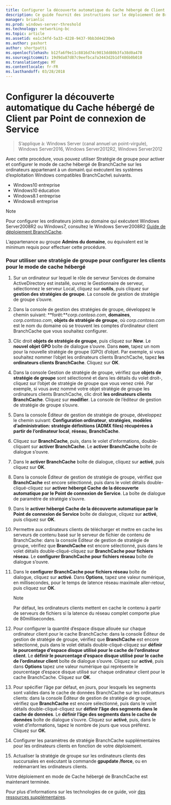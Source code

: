 ```yaml
---
title: Configurer la découverte automatique du Cache hébergé de Client par Point de connexion de Service
description: Ce guide fournit des instructions sur le déploiement de BranchCache en mode de cache hébergé sur les ordinateurs exécutant Windows Server2016 et Windows10
manager: brianlic
ms.prod: windows-server-threshold
ms.technology: networking-bc
ms.topic: article
ms.assetid: ea1c34fd-5a33-4228-9437-9bb3d44230eb
ms.author: pashort
author: shortpatti
ms.openlocfilehash: b12fa6f9e11c8816d74c9013dd80b3fa38d0a478
ms.sourcegitcommit: 19d9da87d87c9eefbca7a3443d2b1df486b0b010
ms.translationtype: MT
ms.contentlocale: fr-FR
ms.lasthandoff: 03/28/2018
---
```

#  <a name="configure-client-automatic-hosted-cache-discovery-by-service-connection-point"></a>Configurer la découverte automatique du Cache hébergé de Client par Point de connexion de Service

>S’applique à: Windows Server (canal annuel un point-virgule), Windows Server2016, Windows Server2012R2, Windows Server2012

Avec cette procédure, vous pouvez utiliser Stratégie de groupe pour activer et configurer le mode de cache hébergé de BranchCache sur les ordinateurs appartenant à un domain\ qui exécutent les systèmes d’exploitation Windows compatibles BranchCache\ suivants.

- Windows10 entreprise
- Windows10 éducation
- Windows8.1 entreprise
- Windows8 entreprise

> [!NOTE]  
> Pour configurer les ordinateurs joints au domaine qui exécutent Windows Server2008R2 ou Windows7, consultez le Windows Server2008R2 [Guide de déploiement BranchCache](https://technet.microsoft.com/library/ee649232.aspx).

L’appartenance au groupe **Admins du domaine**, ou équivalent est le minimum requis pour effectuer cette procédure.

### <a name="to-use-group-policy-to-configure-clients-for-hosted-cache-mode"></a>Pour utiliser une stratégie de groupe pour configurer les clients pour le mode de cache hébergé

1. Sur un ordinateur sur lequel le rôle de serveur Services de domaine ActiveDirectory est installé, ouvrez le Gestionnaire de serveur, sélectionnez le serveur Local, cliquez sur **outils**, puis cliquez sur **gestion des stratégies de groupe**. La console de gestion de stratégie de groupe s’ouvre.

2. Dans la console de gestion des stratégies de groupe, développez le chemin suivant: **forêt:***corp.contoso.com*, **domaines**, *corp.contoso.com*, **objets de stratégie de groupe**, où *corp.contoso.com* est le nom du domaine où se trouvent les comptes d’ordinateur client BranchCache que vous souhaitez configurer.

3. Clic droit **objets de stratégie de groupe**, puis cliquez sur **New**. Le **nouvel objet GPO** boîte de dialogue s’ouvre. Dans **nom**, tapez un nom pour la nouvelle stratégie de groupe \(GPO\) d’objet. Par exemple, si vous souhaitez nommer l’objet les ordinateurs clients BranchCache, tapez **les ordinateurs clients BranchCache**. Cliquez sur **OK**.

4. Dans la console Gestion de stratégie de groupe, vérifiez que **objets de stratégie de groupe** sont sélectionné et dans les détails du volet droit-, cliquez sur l’objet de stratégie de groupe que vous venez créé. Par exemple, si vous avez nommé votre objet stratégie de groupe les ordinateurs clients BranchCache, clic droit **les ordinateurs clients BranchCache**. Cliquez sur **modifier**. La console de l’éditeur de gestion de stratégie de groupe s’ouvre.

5. Dans la console Éditeur de gestion de stratégie de groupe, développez le chemin suivant: **Configuration ordinateur**, **stratégies**, **modèles d’administration: stratégie définitions \(ADMX files\) récupérées à partir de l’ordinateur local**, **réseau**, **BranchCache**.

6. Cliquez sur **BranchCache**, puis, dans le volet d’informations, double-cliquant sur **activer BranchCache**. Le **activer BranchCache** boîte de dialogue s’ouvre.
  
7.  Dans le **activer BranchCache** boîte de dialogue, cliquez sur **activé**, puis cliquez sur **OK**.

8. Dans la console Éditeur de gestion de stratégie de groupe, vérifiez que **BranchCache** est encore sélectionné, puis dans le volet détails double-cliqué-cliquez sur **activer hébergé Cache de la découverte automatique par le Point de connexion de Service**. La boîte de dialogue de paramètre de stratégie s’ouvre.

9. Dans le **activer hébergé Cache de la découverte automatique par le Point de connexion de Service** boîte de dialogue, cliquez sur **activé**, puis cliquez sur **OK**.

10. Permettre aux ordinateurs clients de télécharger et mettre en cache les serveurs de contenu basé sur le serveur de fichier de contenu de BranchCache: dans la console Éditeur de gestion de stratégie de groupe, vérifiez que **BranchCache** est encore sélectionné, puis dans le volet détails double-cliqué-cliquez sur **BranchCache pour fichiers réseau**. Le **configurer BranchCache pour fichiers réseau** boîte de dialogue s’ouvre. 
11. Dans le **configurer BranchCache pour fichiers réseau** boîte de dialogue, cliquez sur **activé**. Dans **Options**, tapez une valeur numérique, en millisecondes, pour le temps de latence réseau maximale aller-retour, puis cliquez sur **OK**.
  
    > [!NOTE]
    > Par défaut, les ordinateurs clients mettent en cache le contenu à partir de serveurs de fichiers si la latence du réseau complet comporte plue de 80millisecondes.
  
12. Pour configurer la quantité d’espace disque allouée sur chaque ordinateur client pour le cache BranchCache: dans la console Éditeur de gestion de stratégie de groupe, vérifiez que **BranchCache** est encore sélectionné, puis dans le volet détails double-cliqué-cliquez sur **définir le pourcentage d’espace disque utilisé pour le cache de l’ordinateur client**. Le **définir le pourcentage d’espace disque utilisé pour le cache de l’ordinateur client** boîte de dialogue s’ouvre. Cliquez sur **activé**, puis dans **Options** tapez une valeur numérique qui représente le pourcentage d’espace disque utilisé sur chaque ordinateur client pour le cache BranchCache. Cliquez sur **OK**.

13. Pour spécifier l’âge par défaut, en jours, pour lesquels les segments sont valides dans le cache de données BranchCache sur les ordinateurs clients: dans la console Éditeur de gestion de stratégie de groupe, vérifiez que **BranchCache** est encore sélectionné, puis dans le volet détails double-cliqué-cliquez sur **définir l’âge des segments dans le cache de données**. Le **définir l’âge des segments dans le cache de données** boîte de dialogue s’ouvre. Cliquez sur **activé**, puis, dans le volet d’informations, tapez le nombre de jours que vous préférez. Cliquez sur **OK**.

14. Configurer les paramètres de stratégie BranchCache supplémentaires pour les ordinateurs clients en fonction de votre déploiement.

15. Actualiser la stratégie de groupe sur les ordinateurs clients des succursales en exécutant la commande **gpupdate /force**, ou en redémarrant les ordinateurs clients.

Votre déploiement en mode de Cache hébergé de BranchCache est maintenant terminée.

Pour plus d’informations sur les technologies de ce guide, voir [des ressources supplémentaires](11-Bc-Hcm-additional-resources.md).